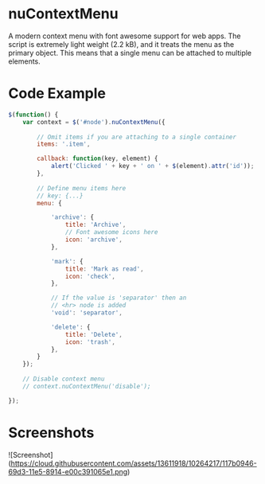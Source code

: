 # nuContextMenu
A modern context menu with font awesome support for web apps. 
The script is extremely light weight (2.2 kB), and it treats the menu as the primary object.
This means that a single menu can be attached to multiple elements.


# Code Example
``` javascript
$(function() {
    var context = $('#node').nuContextMenu({
    
        // Omit items if you are attaching to a single container
        items: '.item',

        callback: function(key, element) {
            alert('Clicked ' + key + ' on ' + $(element).attr('id'));
        },
        
        // Define menu items here
        // key: {...}
        menu: {

            'archive': {
                title: 'Archive',
                // Font awesome icons here
                icon: 'archive',
            },

            'mark': {
                title: 'Mark as read',
                icon: 'check',
            },

            // If the value is 'separator' then an 
            // <hr> node is added
            'void': 'separator',

            'delete': {
                title: 'Delete',
                icon: 'trash',
            },
        }
    });
    
    // Disable context menu
    // context.nuContextMenu('disable');

});
```
# Screenshots
![Screenshot] (https://cloud.githubusercontent.com/assets/13611918/10264217/117b0946-69d3-11e5-8914-e00c391065e1.png)





